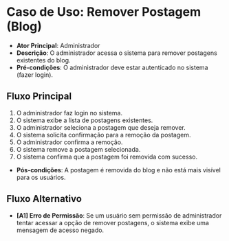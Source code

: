 # Caso de Uso: Remover Postagem (Blog)

- **Ator Principal**: Administrador
- **Descrição**: O administrador acessa o sistema para remover postagens existentes do blog.
- **Pré-condições**: O administrador deve estar autenticado no sistema (fazer login).

## Fluxo Principal
1. O administrador faz login no sistema.
2. O sistema exibe a lista de postagens existentes.
3. O administrador seleciona a postagem que deseja remover.
4. O sistema solicita confirmação para a remoção da postagem.
5. O administrador confirma a remoção.
6. O sistema remove a postagem selecionada.
7. O sistema confirma que a postagem foi removida com sucesso.

- **Pós-condições**: A postagem é removida do blog e não está mais visível para os usuários.

## Fluxo Alternativo
- **[A1] Erro de Permissão**: Se um usuário sem permissão de administrador tentar acessar a opção de remover postagens, o sistema exibe uma mensagem de acesso negado.